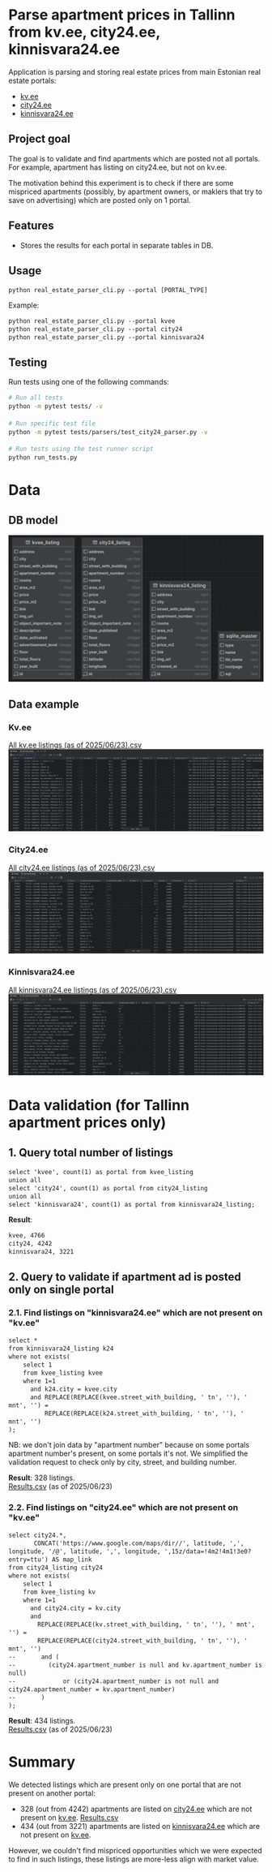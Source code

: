 # Parse apartment prices in Tallinn from kv.ee, city24.ee, kinnisvara24.ee

Application is parsing and storing real estate prices from main Estonian real estate portals:

- [kv.ee](https://www.kv.ee)
- [city24.ee](https://www.city24.ee)
- [kinnisvara24.ee](https://kinnisvara24.ee)

## Project goal

The goal is to validate and find apartments which are posted not all portals. For example, apartment has listing on city24.ee, but not on kv.ee.

The motivation behind this experiment is to check if there are some mispriced apartments (possibly, by apartment owners, or maklers that try to save on advertising) which are posted only on 1 portal.   

## Features

- Stores the results for each portal in separate tables in DB.

## Usage

```
python real_estate_parser_cli.py --portal [PORTAL_TYPE]
```

Example:

```
python real_estate_parser_cli.py --portal kvee
python real_estate_parser_cli.py --portal city24
python real_estate_parser_cli.py --portal kinnisvara24
```

## Testing

Run tests using one of the following commands:

```bash
# Run all tests
python -m pytest tests/ -v

# Run specific test file
python -m pytest tests/parsers/test_city24_parser.py -v

# Run tests using the test runner script
python run_tests.py
```


# Data

## DB model
![img.png](documentation/db_model.png)


## Data example

### Kv.ee
[All kv.ee listings (as of 2025/06/23).csv](documentation/data/csv/all_kvee_listings.csv)
![img.png](documentation/data/kvee.png)

### City24.ee
[All city24.ee listings (as of 2025/06/23).csv](documentation/data/csv/all_city24_listings.csv)
![img.png](documentation/data/city24.png)

### Kinnisvara24.ee
[All kinnisvara24.ee listings (as of 2025/06/23).csv](documentation/data/csv/all_kinnisvara24_listings.csv)
![img.png](documentation/data/kinnisvara24.png)

# Data validation (for Tallinn apartment prices only)

## 1. Query total number of listings
```
select 'kvee', count(1) as portal from kvee_listing
union all
select 'city24', count(1) as portal from city24_listing
union all
select 'kinnisvara24', count(1) as portal from kinnisvara24_listing;
```

**Result**:
```
kvee, 4766
city24, 4242
kinnisvara24, 3221
```

## 2. Query to validate if apartment ad is posted only on single portal

### 2.1. Find listings on "kinnisvara24.ee" which are not present on "kv.ee"
```
select *
from kinnisvara24_listing k24
where not exists(
    select 1
    from kvee_listing kvee
    where 1=1
      and k24.city = kvee.city
      and REPLACE(REPLACE(kvee.street_with_building, ' tn', ''), ' mnt', '') =
          REPLACE(REPLACE(k24.street_with_building, ' tn', ''), ' mnt', '')
);
```
NB: we don't join data by "apartment number" because on some portals apartment number's present, on some portals it's not. We simplified the validation request to check only by city, street, and building number.

**Result**: 328 listings.  
[Results.csv](documentation/data/csv/find_listings_present_on_kinnisvara24_and_missing_on_kvee.csv) (as of 2025/06/23)

### 2.2. Find listings on "city24.ee" which are not present on "kv.ee"
```
select city24.*,
       CONCAT('https://www.google.com/maps/dir//', latitude, ',', longitude, '/@', latitude, ',', longitude, ',15z/data=!4m2!4m1!3e0?entry=ttu') AS map_link
from city24_listing city24
where not exists(
    select 1
    from kvee_listing kv
    where 1=1
      and city24.city = kv.city
      and
        REPLACE(REPLACE(kv.street_with_building, ' tn', ''), ' mnt', '') =
        REPLACE(REPLACE(city24.street_with_building, ' tn', ''), ' mnt', '')
--       and (
--         (city24.apartment_number is null and kv.apartment_number is null)
--             or (city24.apartment_number is not null and city24.apartment_number = kv.apartment_number)
--       )
);
```
**Result**: 434 listings.  
[Results.csv](documentation/data/csv/find_listings_present_on_city24_and_missing_on_kvee.csv) (as of 2025/06/23)


# Summary
We detected listings which are present only on one portal that are not present on another portal:
- 328 (out from 4242) apartments are listed on [city24.ee](https://www.city24.ee) which are not present on [kv.ee](https://www.kv.ee). [Results.csv](documentation/data/csv/find_listings_present_on_kinnisvara24_and_missing_on_kvee.csv)
- 434 (out from 3221) apartments are listed on [kinnisvara24.ee](https://kinnisvara24.ee) which are not present on [kv.ee](https://www.kv.ee).

However, we couldn't find mispriced opportunities which we were expected to find in such listings, these listings are more-less align with market value.
